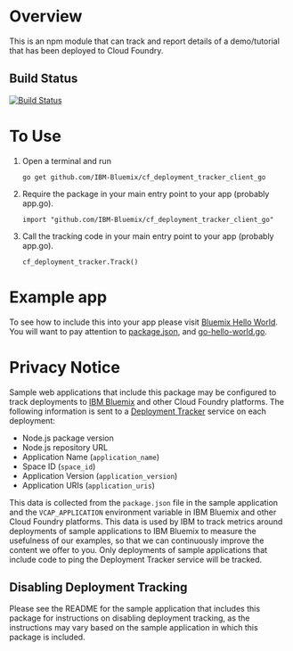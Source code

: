 # Overview

This is an npm module that can track and report details of a demo/tutorial that has been deployed to Cloud Foundry.

## Build Status

[![Build Status](https://travis-ci.org/IBM-Bluemix/cf_deployment_tracker_client_go.svg?branch=master)](https://travis-ci.org/IBM-Bluemix/cf_deployment_tracker_client_go)

# To Use

1. Open a terminal and run
   ```
   go get github.com/IBM-Bluemix/cf_deployment_tracker_client_go
   ```
2. Require the package in your main entry point to your app (probably app.go).
    ```
    import "github.com/IBM-Bluemix/cf_deployment_tracker_client_go"
    ```
3. Call the tracking code in your main entry point to your app (probably app.go).
    ```
    cf_deployment_tracker.Track()
    ```

# Example app

To see how to include this into your app please visit [Bluemix Hello World](https://github.com/IBM-Bluemix/go-hello-world).  You will want to pay attention to [package.json](https://github.com/IBM-Bluemix/go-hello-world/blob/master/package.json), and [go-hello-world.go](https://github.com/IBM-Bluemix/go-hello-world/blob/master/go-hello-world.go).

# Privacy Notice

Sample web applications that include this package may be configured to track deployments to [IBM Bluemix](https://www.bluemix.net/) and other Cloud Foundry platforms. The following information is sent to a [Deployment Tracker](https://github.com/IBM-Bluemix/cf-deployment-tracker-service) service on each deployment:

* Node.js package version
* Node.js repository URL
* Application Name (`application_name`)
* Space ID (`space_id`)
* Application Version (`application_version`)
* Application URIs (`application_uris`)

This data is collected from the `package.json` file in the sample application and the `VCAP_APPLICATION` environment variable in IBM Bluemix and other Cloud Foundry platforms. This data is used by IBM to track metrics around deployments of sample applications to IBM Bluemix to measure the usefulness of our examples, so that we can continuously improve the content we offer to you. Only deployments of sample applications that include code to ping the Deployment Tracker service will be tracked.

## Disabling Deployment Tracking

Please see the README for the sample application that includes this package for instructions on disabling deployment tracking, as the instructions may vary based on the sample application in which this package is included.
